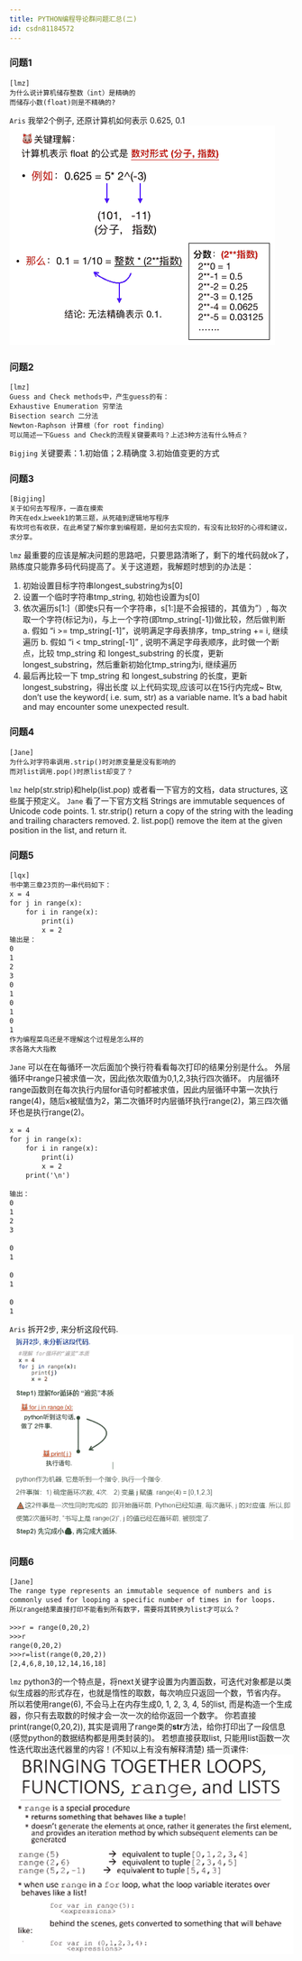 ```yaml
---
title: PYTHON编程导论群问题汇总(二)
id: csdn81184572
---
```


### 问题1

```
[lmz]
为什么说计算机储存整数（int）是精确的
而储存小数(float)则是不精确的? 
```

`Aris`
我举2个例子, 还原计算机如何表示 0.625, 0.1
![](../img/aa8007462cd39bebe0b459be9ae86b1a.png)

### 问题2

```
[lmz]
Guess and Check methods中，产生guess的有：
Exhaustive Enumeration 穷举法
Bisection search 二分法
Newton-Raphson 计算根（for root finding）
可以简述一下Guess and Check的流程关键要素吗？上述3种方法有什么特点？
```

`Bigjing`
关键要素：1.初始值；2.精确度 3.初始值变更的方式

### 问题3

```
[Bigjing]
关于如何去写程序，一直在摸索
昨天在edx上week1的第三题，从死磕到逻辑地写程序
有坎坷也有收获，在此希望了解你拿到编程题，是如何去实现的，有没有比较好的心得和建议，求分享。
```

`lmz`
最重要的应该是解决问题的思路吧，只要思路清晰了，剩下的堆代码就ok了，熟练度只能靠多码代码提高了。关于这道题，我解题时想到的办法是：

1.  初始设置目标字符串longest_substring为s[0]
2.  设置一个临时字符串tmp_string, 初始也设置为s[0]
3.  依次遍历s[1:]（即使s只有一个字符串，s[1:]是不会报错的，其值为”）, 每次取一个字符(标记为i)，与上一个字符(即tmp_string[-1])做比较，然后做判断
    a. 假如 “i >= tmp_string[-1]”，说明满足字母表排序，tmp_string += i, 继续遍历
    b. 假如 “i < tmp_string[-1]” , 说明不满足字母表顺序，此时做一个断点，比较 tmp_string 和 longest_substring 的长度，更新longest_substring，然后重新初始化tmp_string为i, 继续遍历
4.  最后再比较一下 tmp_string 和 longest_substring 的长度，更新longest_substring，得出长度
    以上代码实现,应该可以在15行内完成~
    Btw, don’t use the keyword( i.e. sum, str) as a variable name. It’s a bad habit and may encounter some unexpected result.

### 问题4

```
[Jane]
为什么对字符串调用.strip()时对原变量是没有影响的
而对list调用.pop()时原list却变了？
```

`lmz`
help(str.strip)和help(list.pop)
或者看一下官方的文档，data structures, 这些属于预定义。
`Jane`
看了一下官方文档
Strings are immutable sequences of Unicode code points.
1\. str.strip() return a copy of the string with the leading and trailing characters removed.
2\. list.pop() remove the item at the given position in the list, and return it.

### 问题5

```
[lqx]
书中第三章23页的一串代码如下：
x = 4
for j in range(x):
    for i in range(x):
        print(i)
        x = 2
输出是：
0
1
2
3
0
1
0
1
0
1
作为编程菜鸟还是不理解这个过程是怎么样的
求各路大大指教
```

`Jane`
可以在在每循环一次后面加个换行符看看每次打印的结果分别是什么。
外层循环中range只被求值一次，因此j依次取值为0,1,2,3执行四次循环。
内层循环range函数则在每次执行内层for语句时都被求值，因此内层循环中第一次执行range(4)，随后x被赋值为2，第二次循环时内层循环执行range(2)，第三四次循环也是执行range(2)。

```
x = 4
for j in range(x):
    for i in range(x):
        print(i)
        x = 2
    print('\n')

输出：
0
1
2
3

0
1

0
1

0
1
```

`Aris`
拆开2步, 来分析这段代码.
![](../img/9b66bfd221d0c071f97029f72c953997.png)

### 问题6

```
[Jane]
The range type represents an immutable sequence of numbers and is commonly used for looping a specific number of times in for loops.
所以range结果直接打印不能看到所有数字，需要将其转换为list才可以么？

>>>r = range(0,20,2)
>>>r
range(0,20,2)
>>>r=list(range(0,20,2))
[2,4,6,8,10,12,14,16,18] 
```

`lmz`
python3的一个特点是，将next关键字设置为内置函数，可迭代对象都是以类似生成器的形式存在，也就是惰性的取数，每次响应只返回一个数，节省内存。
所以若使用range(6), 不会马上在内存生成0, 1, 2, 3, 4, 5的list, 而是构造一个生成器，你只有去取数的时候才会一次一次的给你返回一个数字。
你若直接print(range(0,20,2)), 其实是调用了range类的**str**方法，给你打印出了一段信息(感觉python的数据结构都是用类封装的)。
若想直接获取list, 只能用list函数一次性迭代取出迭代器里的内容！(不知以上有没有解释清楚)
插一页课件:
![](../img/fa28846eefd767d29d00b41c409da0e9.png)